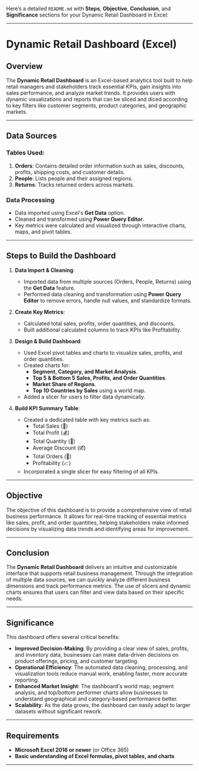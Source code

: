 Here’s a detailed `README.md` with **Steps**, **Objective**, **Conclusion**, and **Significance** sections for your Dynamic Retail Dashboard in Excel:

---

# Dynamic Retail Dashboard (Excel)

## Overview

The **Dynamic Retail Dashboard** is an Excel-based analytics tool built to help retail managers and stakeholders track essential KPIs, gain insights into sales performance, and analyze market trends. It provides users with dynamic visualizations and reports that can be sliced and diced according to key filters like customer segments, product categories, and geographic markets.

---

## Data Sources

### Tables Used:

1. **Orders**: Contains detailed order information such as sales, discounts, profits, shipping costs, and customer details.
2. **People**: Lists people and their assigned regions.
3. **Returns**: Tracks returned orders across markets.

### Data Processing

- Data imported using Excel's **Get Data** option.
- Cleaned and transformed using **Power Query Editor**.
- Key metrics were calculated and visualized through interactive charts, maps, and pivot tables.

---

## Steps to Build the Dashboard

1. **Data Import & Cleaning**:
   - Imported data from multiple sources (Orders, People, Returns) using the **Get Data** feature.
   - Performed data cleaning and transformation using **Power Query Editor** to remove errors, handle null values, and standardize formats.
   
2. **Create Key Metrics**:
   - Calculated total sales, profits, order quantities, and discounts.
   - Built additional calculated columns to track KPIs like Profitability.

3. **Design & Build Dashboard**:
   - Used Excel pivot tables and charts to visualize sales, profits, and order quantities.
   - Created charts for:
     - **Segment, Category, and Market Analysis**.
     - **Top 5 & Bottom 5 Sales, Profits, and Order Quantities**.
     - **Market Share of Regions**.
     - **Top 10 Countries by Sales** using a world map.
   - Added a slicer for users to filter data dynamically.

4. **Build KPI Summary Table**:
   - Created a dedicated table with key metrics such as:
     - Total Sales (📃)
     - Total Profit (💰)
     - Total Quantity (🚚)
     - Average Discount (🗹)
     - Total Orders (🛒)
     - Profitability (📈)
   - Incorporated a single slicer for easy filtering of all KPIs.

---

## Objective

The objective of this dashboard is to provide a comprehensive view of retail business performance. It allows for real-time tracking of essential metrics like sales, profit, and order quantities, helping stakeholders make informed decisions by visualizing data trends and identifying areas for improvement.

---

## Conclusion

The **Dynamic Retail Dashboard** delivers an intuitive and customizable interface that supports retail business management. Through the integration of multiple data sources, we can quickly analyze different business dimensions and track performance metrics. The use of slicers and dynamic charts ensures that users can filter and view data based on their specific needs.

---

## Significance

This dashboard offers several critical benefits:

- **Improved Decision-Making**: By providing a clear view of sales, profits, and inventory data, businesses can make data-driven decisions on product offerings, pricing, and customer targeting.
- **Operational Efficiency**: The automated data cleaning, processing, and visualization tools reduce manual work, enabling faster, more accurate reporting.
- **Enhanced Market Insight**: The dashboard's world map, segment analysis, and top/bottom performer charts allow businesses to understand geographical and category-based performance better.
- **Scalability**: As the data grows, the dashboard can easily adapt to larger datasets without significant rework.

---

## Requirements

- **Microsoft Excel 2016 or newer** (or Office 365)
- **Basic understanding of Excel formulas, pivot tables, and charts**

---
